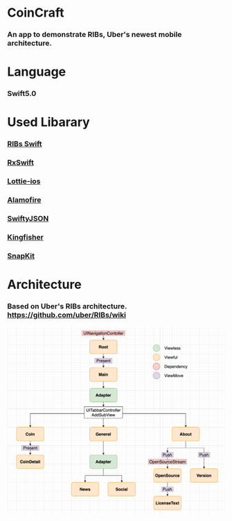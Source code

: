 # CoinCraft
### An app to demonstrate RIBs, Uber's newest mobile architecture.

# Language
### Swift5.0

# Used Libarary
### [RIBs Swift](https://github.com/uber/RIBs)   
### [RxSwift](https://github.com/ReactiveX/RxSwift)   
### [Lottie-ios](https://github.com/airbnb/lottie-ios)   
### [Alamofire](https://github.com/Alamofire/Alamofire)   
### [SwiftyJSON](https://github.com/SwiftyJSON/SwiftyJSON)   
### [Kingfisher](https://github.com/onevcat/Kingfisher)   
### [SnapKit](https://github.com/SnapKit/SnapKit)

# Architecture
### Based on Uber's RIBs architecture. https://github.com/uber/RIBs/wiki
![ex screenshot](./CoinCraft/CoinCraft/Resources/ScreenShot/CoinCraft_RIBs.png)
